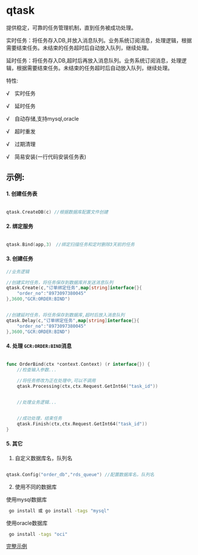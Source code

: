 # qtask
提供稳定，可靠的任务管理机制，直到任务被成功处理。


实时任务：将任务存入DB,并放入消息队列。业务系统订阅消息，处理逻辑，根据需要结束任务。未结束的任务超时后自动放入队列，继续处理。

延时任务：将任务存入DB,超时后再放入消息队列。业务系统订阅消息，处理逻辑，根据需要结束任务。未结束的任务超时后自动放入队列，继续处理。

特性:

√　实时任务

√　延时任务

√　自动存储,支持mysql,oracle

√　超时重发

√　过期清理

√　简易安装(一行代码安装任务表)




## 示例:

#### 1. 创建任务表   
```go

qtask.CreateDB(c) //根据数据库配置文件创建

```

#### 2. 绑定服务

```go

qtask.Bind(app,3)　//绑定扫描任务和定时删除3天前的任务

```

#### 3. 创建任务

```go
//业务逻辑

//创建实时任务，将任务保存到数据库并发送消息队列
qtask.Create(c,"订单绑定任务",map[string]interface{}{
    "order_no":"8973097380045"
},3600,"GCR:ORDER:BIND")


//创建延时任务，将任务保存到数据库,超时后放入消息队列
qtask.Delay(c,"订单绑定任务",map[string]interface{}{
    "order_no":"8973097380045"
},3600,"GCR:ORDER:BIND")
```


#### 4. 处理 `GCR:ORDER:BIND`消息

```go

func OrderBind(ctx *context.Context) (r interface{}) {
    //检查输入参数...
    
    //将任务修改为正在处理中,可以不调用
    qtask.Processing(ctx,ctx.Request.GetInt64("task_id"))


    //处理业务逻辑...


    //成功处理，结束任务
    qtask.Finish(ctx,ctx.Request.GetInt64("task_id"))
}

```


#### 5. 其它

1. 自定义数据库名，队列名
```go

qtask.Config("order_db","rds_queue") //配置数据库名，队列名

```

2. 使用不同的数据库
   
使用mysql数据库
```sh
 go install 或 go install -tags "mysql"

```
使用oracle数据库
```sh
 go install -tags "oci" 

```


[完整示例](https://github.com/micro-plat/qtask/tree/master/examples/flowserver)
